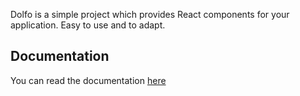 Dolfo is a simple project which provides React components for your application. Easy to use and to adapt.

## Documentation
You can read the documentation [here](http://mygraphic.altervista.org/components/)
